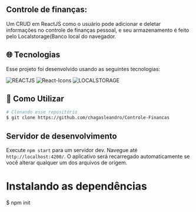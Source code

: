 ## Controle de finanças:
Um CRUD em ReactJS como o usuário pode adicionar e deletar informações no controle de finanças pessoal, e seu armazenamento é feito pelo Localstorage(Banco local do navegador.

## :globe_with_meridians: Tecnologias

Esse projeto foi desenvolvido usando as seguintes tecnologias:

<img  alt="REACTJS"
     src="https://img.shields.io/badge/REACTJS-%231572B6?style=for-the-badge&logo=reactjs&logoColor=white"/>
<img alt="React-Icons"
      src="https://img.shields.io/badge/React-Icons-%231572B6.svg?style=for-the-badge&logo=tpescript&logoColor=white"/>
 <img alt="LOCALSTORAGE"
      src="https://img.shields.io/badge/localstorage-%231572B6.svg?style=for-the-badge&logo=localstorage&logoColor=white"/>

## :wrench: Como Utilizar
```bash
# Clonando esse repositório
$ git clone https://github.com/chagasleandro/Controle-Financas
```

## Servidor de desenvolvimento

Execute `npm start` para um servidor dev. Navegue até `http://localhost:4200/`. O aplicativo será recarregado automaticamente se você alterar qualquer um dos arquivos de origem.
# Instalando as dependências
$ npm init
